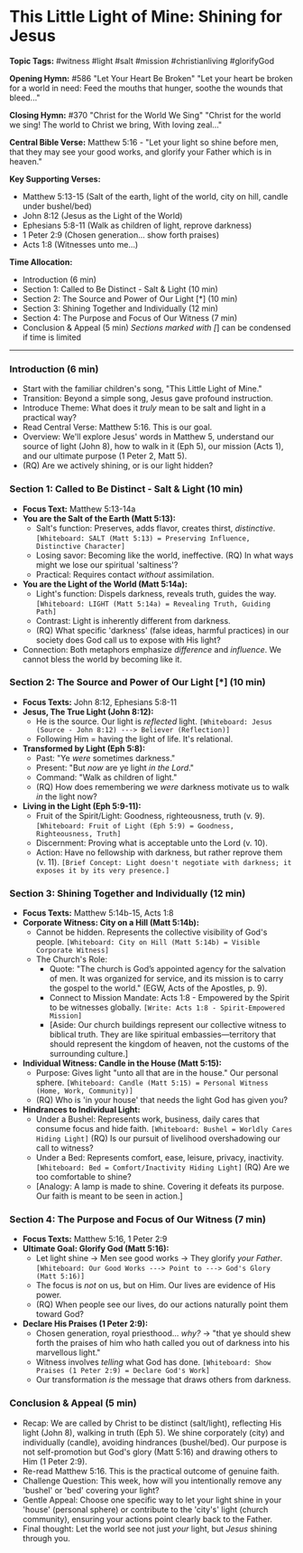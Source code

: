 # This Little Light of Mine: Shining for Jesus

**Topic Tags:** #witness #light #salt #mission #christianliving #glorifyGod

**Opening Hymn:** #586 "Let Your Heart Be Broken"
"Let your heart be broken for a world in need: Feed the mouths that hunger, soothe the wounds that bleed..."

**Closing Hymn:** #370 "Christ for the World We Sing"
"Christ for the world we sing! The world to Christ we bring, With loving zeal..."

**Central Bible Verse:** Matthew 5:16 - "Let your light so shine before men, that they may see your good works, and glorify your Father which is in heaven."

**Key Supporting Verses:**
*   Matthew 5:13-15 (Salt of the earth, light of the world, city on hill, candle under bushel/bed)
*   John 8:12 (Jesus as the Light of the World)
*   Ephesians 5:8-11 (Walk as children of light, reprove darkness)
*   1 Peter 2:9 (Chosen generation... show forth praises)
*   Acts 1:8 (Witnesses unto me...)

**Time Allocation:**
- Introduction (6 min)
- Section 1: Called to Be Distinct - Salt & Light (10 min)
- Section 2: The Source and Power of Our Light [*] (10 min)
- Section 3: Shining Together and Individually (12 min)
- Section 4: The Purpose and Focus of Our Witness (7 min)
- Conclusion & Appeal (5 min)
*Sections marked with [*] can be condensed if time is limited

---

### Introduction (6 min)
-   Start with the familiar children's song, "This Little Light of Mine."
-   Transition: Beyond a simple song, Jesus gave profound instruction.
-   Introduce Theme: What does it *truly* mean to be salt and light in a practical way?
-   Read Central Verse: Matthew 5:16. This is our goal.
-   Overview: We'll explore Jesus' words in Matthew 5, understand our source of light (John 8), how to walk in it (Eph 5), our mission (Acts 1), and our ultimate purpose (1 Peter 2, Matt 5).
-   (RQ) Are we actively shining, or is our light hidden?

### Section 1: Called to Be Distinct - Salt & Light (10 min)
-   **Focus Text:** Matthew 5:13-14a
-   **You are the Salt of the Earth (Matt 5:13):**
    -   Salt's function: Preserves, adds flavor, creates thirst, *distinctive*. `[Whiteboard: SALT (Matt 5:13) = Preserving Influence, Distinctive Character]`
    -   Losing savor: Becoming like the world, ineffective. (RQ) In what ways might we lose our spiritual 'saltiness'?
    -   Practical: Requires contact *without* assimilation.
-   **You are the Light of the World (Matt 5:14a):**
    -   Light's function: Dispels darkness, reveals truth, guides the way. `[Whiteboard: LIGHT (Matt 5:14a) = Revealing Truth, Guiding Path]`
    -   Contrast: Light is inherently different from darkness.
    -   (RQ) What specific 'darkness' (false ideas, harmful practices) in our society does God call us to expose with His light?
-   Connection: Both metaphors emphasize *difference* and *influence*. We cannot bless the world by becoming like it.

### Section 2: The Source and Power of Our Light [*] (10 min)
-   **Focus Texts:** John 8:12, Ephesians 5:8-11
-   **Jesus, The True Light (John 8:12):**
    -   He is the source. Our light is *reflected* light. `[Whiteboard: Jesus (Source - John 8:12) ---> Believer (Reflection)]`
    -   Following Him = having the light of life. It's relational.
-   **Transformed by Light (Eph 5:8):**
    -   Past: "Ye *were* sometimes darkness."
    -   Present: "But *now* are ye light *in the Lord*."
    -   Command: "Walk as children of light."
    -   (RQ) How does remembering we *were* darkness motivate us to walk *in* the light now?
-   **Living in the Light (Eph 5:9-11):**
    -   Fruit of the Spirit/Light: Goodness, righteousness, truth (v. 9). `[Whiteboard: Fruit of Light (Eph 5:9) = Goodness, Righteousness, Truth]`
    -   Discernment: Proving what is acceptable unto the Lord (v. 10).
    -   Action: Have no fellowship with darkness, but rather reprove them (v. 11). `[Brief Concept: Light doesn't negotiate with darkness; it exposes it by its very presence.]`

### Section 3: Shining Together and Individually (12 min)
-   **Focus Texts:** Matthew 5:14b-15, Acts 1:8
-   **Corporate Witness: City on a Hill (Matt 5:14b):**
    -   Cannot be hidden. Represents the collective visibility of God's people. `[Whiteboard: City on Hill (Matt 5:14b) = Visible Corporate Witness]`
    -   The Church's Role:
        -   Quote: "The church is God’s appointed agency for the salvation of men. It was organized for service, and its mission is to carry the gospel to the world." (EGW, Acts of the Apostles, p. 9).
        -   Connect to Mission Mandate: Acts 1:8 - Empowered by the Spirit to be witnesses globally. `[Write: Acts 1:8 - Spirit-Empowered Mission]`
        -   [Aside: Our church buildings represent our collective witness to biblical truth. They are like spiritual embassies—territory that should represent the kingdom of heaven, not the customs of the surrounding culture.]
-   **Individual Witness: Candle in the House (Matt 5:15):**
    -   Purpose: Gives light "unto all that are in the house." Our personal sphere. `[Whiteboard: Candle (Matt 5:15) = Personal Witness (Home, Work, Community)]`
    -   (RQ) Who is 'in your house' that needs the light God has given you?
-   **Hindrances to Individual Light:**
    -   Under a Bushel: Represents work, business, daily cares that consume focus and hide faith. `[Whiteboard: Bushel = Worldly Cares Hiding Light]` (RQ) Is our pursuit of livelihood overshadowing our call to witness?
    -   Under a Bed: Represents comfort, ease, leisure, privacy, inactivity. `[Whiteboard: Bed = Comfort/Inactivity Hiding Light]` (RQ) Are we too comfortable to shine?
    -   [Analogy: A lamp is made to shine. Covering it defeats its purpose. Our faith is meant to be seen in action.]

### Section 4: The Purpose and Focus of Our Witness (7 min)
-   **Focus Texts:** Matthew 5:16, 1 Peter 2:9
-   **Ultimate Goal: Glorify God (Matt 5:16):**
    -   Let light shine -> Men see good works -> They glorify *your Father*. `[Whiteboard: Our Good Works ---> Point to ---> God's Glory (Matt 5:16)]`
    -   The focus is *not* on us, but on Him. Our lives are evidence of His power.
    -   (RQ) When people see our lives, do our actions naturally point them toward God?
-   **Declare His Praises (1 Peter 2:9):**
    -   Chosen generation, royal priesthood... *why?* -> "that ye should shew forth the praises of him who hath called you out of darkness into his marvellous light."
    -   Witness involves *telling* what God has done. `[Whiteboard: Show Praises (1 Peter 2:9) = Declare God's Work]`
    -   Our transformation *is* the message that draws others from darkness.

### Conclusion & Appeal (5 min)
-   Recap: We are called by Christ to be distinct (salt/light), reflecting His light (John 8), walking in truth (Eph 5). We shine corporately (city) and individually (candle), avoiding hindrances (bushel/bed). Our purpose is not self-promotion but God's glory (Matt 5:16) and drawing others to Him (1 Peter 2:9).
-   Re-read Matthew 5:16. This is the practical outcome of genuine faith.
-   Challenge Question: This week, how will you intentionally remove any 'bushel' or 'bed' covering your light?
-   Gentle Appeal: Choose one specific way to let your light shine in your 'house' (personal sphere) or contribute to the 'city's' light (church community), ensuring your actions point clearly back to the Father.
-   Final thought: Let the world see not just *your* light, but *Jesus* shining through you.